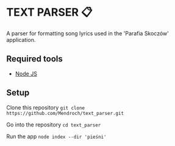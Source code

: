 # TEXT PARSER 📋

A parser for formatting song lyrics used in the 'Parafia Skoczów' application.

## Required tools

* [Node JS](https://nodejs.org)

## Setup

Clone this repository `git clone https://github.com/Mendroch/text_parser.git`

Go into the repository `cd text_parser`

Run the app `node index --dir 'pieśni'`
